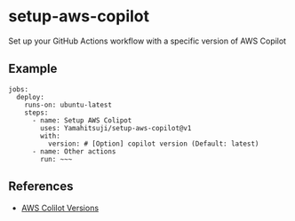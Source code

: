 # setup-aws-copilot
Set up your GitHub Actions workflow with a specific version of AWS Copilot

## Example
```
jobs:
  deploy:
    runs-on: ubuntu-latest
    steps:
      - name: Setup AWS Colipot
        uses: Yamahitsuji/setup-aws-copilot@v1
        with:
          version: # [Option] copilot version (Default: latest)
      - name: Other actions
        run: ~~~
```

## References
- [AWS Colilot Versions](https://github.com/aws/copilot-cli/releases)
